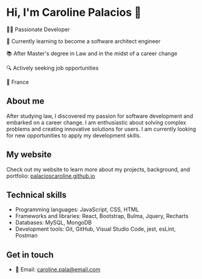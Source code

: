 # Hi, I'm Caroline Palacios 👋

👩‍💻 Passionate Developer

🌱 Currently learning to become a software architect engineer

📚 After Master's degree in Law and in the midst of a career change

🔍 Actively seeking job opportunities

📍 France

## About me

After studying law, I discovered my passion for software development and embarked on a career change. I am enthusiastic about solving complex problems and creating innovative solutions for users. I am currently looking for new opportunities to apply my development skills.

## My website

Check out my website to learn more about my projects, background, and portfolio: [palacioscaroline.github.io](https://palacioscaroline.github.io/)

## Technical skills

- Programming languages: JavaScript, CSS, HTML
- Frameworks and libraries: React, Bootstrap, Bulma, Jquery, Recharts
- Databases: MySQL, MongoDB
- Development tools: Git, GitHub, Visual Studio Code, jest, esLint, Postman

## Get in touch

- 📧 Email: [caroline.pala@email.com](mailto:caroline2807@yahoo.fr)
